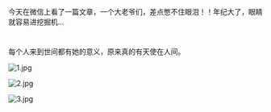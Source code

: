 今天在微信上看了一篇文章，一个大老爷们，差点憋不住眼泪！！年纪大了，眼睛就容易进挖掘机…
#
每个人来到世间都有她的意义，原来真的有天使在人间。

![1.jpg](https://upload-images.jianshu.io/upload_images/6943526-5fe7214df7354672.jpg?imageMogr2/auto-orient/strip%7CimageView2/2/w/1240)

![2.jpg](https://upload-images.jianshu.io/upload_images/6943526-1393da6109cd6238.jpg?imageMogr2/auto-orient/strip%7CimageView2/2/w/1240)

![3.jpg](https://upload-images.jianshu.io/upload_images/6943526-4b8b6f7d8cae324d.jpg?imageMogr2/auto-orient/strip%7CimageView2/2/w/1240)


